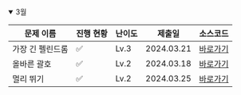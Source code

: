 <details open>
<summary>3월</summary>

| 문제 이름        | 진행 현황          | 난이도 | 제출일     | 소스코드                                |
| ---------------- | ------------------ | ------ | ---------- | --------------------------------------- |
| 가장 긴 펠린드롬 | :white_check_mark: | Lv.3   | 2024.03.21 | [바로가기](2024_03/가장긴팰린드롬.java) |
| 올바른 괄호      | :white_check_mark: | Lv.2   | 2024.03.18 | [바로가기](2024_03/올바른괄호.java)     |
| 멀리 뛰기        | :white_check_mark: | Lv.2   | 2024.03.25 | [바로가기](2024_03/멀리뛰기.java)       |

</details>

<!-- :white_large_square: :white_check_mark: -->
